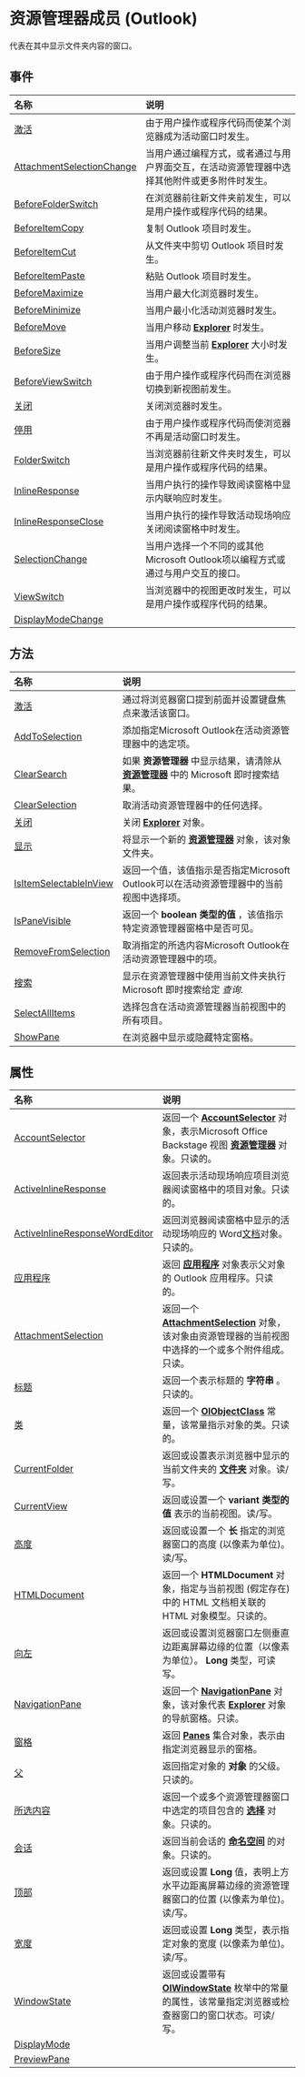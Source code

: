 
# 资源管理器成员 (Outlook)


代表在其中显示文件夹内容的窗口。


## 事件



|**名称**|**说明**|
|:-----|:-----|
|[激活](8543d347-baf5-cdc9-2366-11c9917e035e.md)|由于用户操作或程序代码而使某个浏览器成为活动窗口时发生。|
|[AttachmentSelectionChange](9694482b-657c-82d5-9ad6-c1df644795b2.md)|当用户通过编程方式，或者通过与用户界面交互，在活动资源管理器中选择其他附件或更多附件时发生。|
|[BeforeFolderSwitch](ae65c073-6b4a-ac81-c4ae-691118b19df0.md)|在浏览器前往新文件夹前发生，可以是用户操作或程序代码的结果。|
|[BeforeItemCopy](05ae7be8-5528-5560-f8ce-73f0afbf4cde.md)|复制 Outlook 项目时发生。|
|[BeforeItemCut](82861e5e-e990-aed9-4134-db9cbe63d47c.md)|从文件夹中剪切 Outlook 项目时发生。|
|[BeforeItemPaste](a6d43429-5309-4b07-7b0b-68cddd2d7e59.md)|粘贴 Outlook 项目时发生。|
|[BeforeMaximize](4d55aa87-44c6-4660-c2bf-579d3b9dc376.md)|当用户最大化浏览器时发生。|
|[BeforeMinimize](999b2bc3-99de-6dc8-81a2-dd25c8bc71c6.md)|当用户最小化活动浏览器时发生。|
|[BeforeMove](bce617d3-3bf8-2a59-ab0a-4ef1e7759c75.md)|当用户移动  **[Explorer](026591e5-049f-503a-4166-34e6dbc225fb.md)** 时发生。|
|[BeforeSize](2df91a98-89e2-82af-acfc-49f8e9f40952.md)|当用户调整当前  **[Explorer](026591e5-049f-503a-4166-34e6dbc225fb.md)** 大小时发生。|
|[BeforeViewSwitch](5b7ac070-ba4d-6fa8-94e5-20370efe7343.md)|由于用户操作或程序代码而在浏览器切换到新视图前发生。|
|[关闭](20586ee0-35b5-02f9-327b-8431f6083cca.md)|关闭浏览器时发生。|
|[停用](7bf07653-3e12-670b-c293-1d51cf30e564.md)|由于用户操作或程序代码而使浏览器不再是活动窗口时发生。|
|[FolderSwitch](5dfa1fa3-c381-8e19-0528-d70a6fd63187.md)|当浏览器前往新文件夹时发生，可以是用户操作或程序代码的结果。|
|[InlineResponse](5dbaddbd-e6cd-4776-b417-c67f51b12812.md)|当用户执行的操作导致阅读窗格中显示内联响应时发生。|
|[InlineResponseClose](ff3f3286-995a-409c-aca5-706290e26252.md)|当用户执行的操作导致活动现场响应关闭阅读窗格中时发生。|
|[SelectionChange](ef0d976f-b9f6-2080-7657-e48d1c64ccb1.md)|当用户选择一个不同的或其他Microsoft Outlook项以编程方式或通过与用户交互的接口。|
|[ViewSwitch](ab981f42-d429-ccd7-a25c-142e52683020.md)|当浏览器中的视图更改时发生，可以是用户操作或程序代码的结果。|
|[DisplayModeChange](cee77aad-8905-efed-466e-c2e88cfeeaa2.md)||

## 方法



|**名称**|**说明**|
|:-----|:-----|
|[激活](53f33d64-7a33-6772-4abc-fe328d3abb57.md)|通过将浏览器窗口提到前面并设置键盘焦点来激活该窗口。|
|[AddToSelection](b85ad121-9e26-0782-3c5e-7651499f8e66.md)|添加指定Microsoft Outlook在活动资源管理器中的选定项。|
|[ClearSearch](644b6012-0b87-b4cb-6104-6f05b5c4dcc5.md)|如果 **资源管理器** 中显示结果，请清除从 **[资源管理器](026591e5-049f-503a-4166-34e6dbc225fb.md)** 中的 Microsoft 即时搜索结果。|
|[ClearSelection](2809b5fb-961e-fb2a-a74d-fffa4484c838.md)|取消活动资源管理器中的任何选择。|
|[关闭](df5ecd62-066a-0b46-3a5c-e7d955677f4a.md)|关闭  **[Explorer](026591e5-049f-503a-4166-34e6dbc225fb.md)** 对象。|
|[显示](3d93be5a-90af-af60-c16a-ec15d87f4d97.md)|将显示一个新的 **[资源管理器](026591e5-049f-503a-4166-34e6dbc225fb.md)** 对象，该对象文件夹。|
|[IsItemSelectableInView](a2ec8bbb-0f24-6db6-05a8-1b8375b71da7.md)|返回一个值，该值指示是否指定Microsoft Outlook可以在活动资源管理器中的当前视图中选择项。|
|[IsPaneVisible](d547978a-f6b4-06ea-2358-8b6a81230240.md)|返回一个 **boolean 类型的值** ，该值指示特定资源管理器窗格中是否可见。|
|[RemoveFromSelection](f31bc78f-500e-2f73-ea14-8d5f19cd44e9.md)|取消指定的所选内容Microsoft Outlook在活动资源管理器中的项。|
|[搜索](d4dc7ae5-c24f-90df-f52e-e0b73293e25d.md)|显示在资源管理器中使用当前文件夹执行 Microsoft 即时搜索给定 _查询_.|
|[SelectAllItems](05b3169a-5f27-2169-5ac5-1d64951d6430.md)|选择包含在活动资源管理器当前视图中的所有项目。|
|[ShowPane](3d2c9dd5-b660-e160-36db-73c23f95a7a2.md)|在浏览器中显示或隐藏特定窗格。|

## 属性



|**名称**|**说明**|
|:-----|:-----|
|[AccountSelector](5d383684-a88e-8266-522b-7762895e69d3.md)|返回一个 **[AccountSelector](846f176e-5680-a214-7624-75f3a524c989.md)** 对象，表示Microsoft Office Backstage 视图 **[资源管理器](026591e5-049f-503a-4166-34e6dbc225fb.md)** 对象。只读的。|
|[ActiveInlineResponse](fc38314d-7cff-44f4-9151-6129f918a721.md)|返回表示活动现场响应项目浏览器阅读窗格中的项目对象。只读的。|
|[ActiveInlineResponseWordEditor](b9058694-ab8f-4962-ab7d-afac1704dd29.md)|返回浏览器阅读窗格中显示的活动现场响应的 Word[文档](8d83487a-2345-a036-a916-971c9db5b7fb.md)对象。只读的。|
|[应用程序](d3318c7b-55c4-7797-7abf-c2c71911fb01.md)|返回 **[应用程序](797003e7-ecd1-eccb-eaaf-32d6ddde8348.md)** 对象表示父对象的 Outlook 应用程序。只读的。|
|[AttachmentSelection](d516b972-5eb0-7a76-d4b6-000e26d523aa.md)|返回一个  **[AttachmentSelection](398cf106-a904-9048-e627-e47aaadf1105.md)** 对象，该对象由资源管理器的当前视图中选择的一个或多个附件组成。只读。|
|[标题](69f20794-7b31-4999-3c2f-525f1a15f7f6.md)|返回一个表示标题的 **字符串** 。只读的。|
|[类](12873732-cb5f-e6ca-1328-05cf908038e5.md)|返回一个 **[OlObjectClass](33d724b3-df3c-2a7f-a80f-93b66d96f588.md)** 常量，该常量指示对象的类。只读的。|
|[CurrentFolder](75e7f120-28df-0c3b-ec05-bd880621141b.md)|返回或设置表示浏览器中显示的当前文件夹的 **[文件夹](3cf6cda8-6d70-666e-2643-9d9c5b9cacfc.md)** 对象。读/写。|
|[CurrentView](177e6387-9ccb-cb71-bbe5-332c25485848.md)|返回或设置一个 **variant 类型的值** 表示的当前视图。读/写。|
|[高度](bce6fc29-c52b-13da-d68b-4b45b694e880.md)|返回或设置一个 **长** 指定的浏览器窗口的高度 (以像素为单位)。读/写。|
|[HTMLDocument](dd9ff575-37f5-1b64-5ebf-f17998586d28.md)|返回一个 **HTMLDocument** 对象，指定与当前视图 (假定存在) 中的 HTML 文档相关联的 HTML 对象模型。只读的。|
|[向左](83691416-276b-a77f-4a20-9fc2443571e0.md)|返回或设置浏览器窗口左侧垂直边距离屏幕边缘的位置（以像素为单位）。 **Long** 类型，可读写。|
|[NavigationPane](9ff92a76-d1cd-e338-2f45-e3e5c79c136e.md)|返回一个  **[NavigationPane](b6538c72-6115-99fc-c926-e0532a747823.md)** 对象，该对象代表 **[Explorer](026591e5-049f-503a-4166-34e6dbc225fb.md)** 对象的导航窗格。只读。|
|[窗格](b7ec51bd-c8e0-f31e-1f15-42a7514cb433.md)|返回 **[Panes](657d1adf-41e0-858f-c734-e435153ae9ad.md)** 集合对象，表示由指定浏览器显示的窗格。|
|[父](32fc387d-a3f2-05b4-ffaf-f93c50f51406.md)|返回指定对象的 **对象** 的父级。只读的。|
|[所选内容](11002043-9dab-a5ad-b36e-52ddb04c1859.md)|返回一个或多个资源管理器窗口中选定的项目包含的 **[选择](0b06a3ce-0445-db8f-e6e8-bb7bd469c50f.md)** 对象。只读的。|
|[会话](47752d87-6ef5-4838-4c08-0325c0b613f7.md)|返回当前会话的 **[命名空间](f0dcaa19-07f5-5d42-a3bf-2e42b7885644.md)** 的对象。只读的。|
|[顶部](f3afa2a5-e532-072d-1be0-4600c4848031.md)|返回或设置 **Long** 值，表明上方水平边距离屏幕边缘的资源管理器窗口的位置 (以像素为单位)。读/写。|
|[宽度](7e5caaf7-c572-d74a-1019-e9fc2cf78d84.md)|返回或设置 **Long** 类型，表示指定对象的宽度 (以像素为单位)。读/写。|
|[WindowState](787b6339-eb92-3ab6-df9f-82f6122facc5.md)|返回或设置带有  **[OlWindowState](cc9860c4-9de6-4dd3-05e5-5b87e6b4bd88.md)** 枚举中的常量的属性，该常量指定浏览器或检查器窗口的窗口状态。可读/写。|
|[DisplayMode](8e6bcc0d-5a37-2c8f-d059-28706b638dee.md)||
|[PreviewPane](5f3edb49-b9f6-db03-8f83-3fe27f0aaf08.md)||
